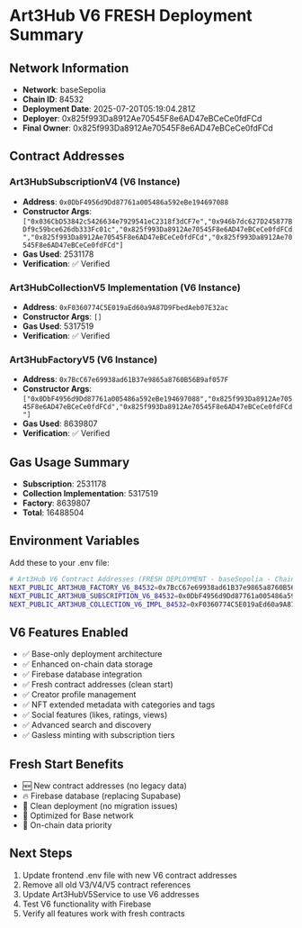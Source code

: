 
# Art3Hub V6 FRESH Deployment Summary

## Network Information
- **Network**: baseSepolia
- **Chain ID**: 84532
- **Deployment Date**: 2025-07-20T05:19:04.281Z
- **Deployer**: 0x825f993Da8912Ae70545F8e6AD47eBCeCe0fdFCd
- **Final Owner**: 0x825f993Da8912Ae70545F8e6AD47eBCeCe0fdFCd

## Contract Addresses

### Art3HubSubscriptionV4 (V6 Instance)
- **Address**: `0x0DbF4956d9Dd87761a005486a592eBe194697088`
- **Constructor Args**: `["0x036CbD53842c5426634e7929541eC2318f3dCF7e","0x946b7dc627D245877BDf9c59bce626db333Fc01c","0x825f993Da8912Ae70545F8e6AD47eBCeCe0fdFCd","0x825f993Da8912Ae70545F8e6AD47eBCeCe0fdFCd","0x825f993Da8912Ae70545F8e6AD47eBCeCe0fdFCd"]`
- **Gas Used**: 2531178
- **Verification**: ✅ Verified

### Art3HubCollectionV5 Implementation (V6 Instance)
- **Address**: `0xF0360774C5E019aEd60a9A87D9FbedAeb07E32ac`
- **Constructor Args**: `[]`
- **Gas Used**: 5317519
- **Verification**: ✅ Verified

### Art3HubFactoryV5 (V6 Instance)
- **Address**: `0x7BcC67e69938ad61B37e9865a8760B56B9af057F`
- **Constructor Args**: `["0x0DbF4956d9Dd87761a005486a592eBe194697088","0x825f993Da8912Ae70545F8e6AD47eBCeCe0fdFCd","0x825f993Da8912Ae70545F8e6AD47eBCeCe0fdFCd"]`
- **Gas Used**: 8639807
- **Verification**: ✅ Verified

## Gas Usage Summary
- **Subscription**: 2531178
- **Collection Implementation**: 5317519
- **Factory**: 8639807
- **Total**: 16488504

## Environment Variables

Add these to your .env file:

```bash
# Art3Hub V6 Contract Addresses (FRESH DEPLOYMENT - baseSepolia - Chain ID: 84532)
NEXT_PUBLIC_ART3HUB_FACTORY_V6_84532=0x7BcC67e69938ad61B37e9865a8760B56B9af057F
NEXT_PUBLIC_ART3HUB_SUBSCRIPTION_V6_84532=0x0DbF4956d9Dd87761a005486a592eBe194697088
NEXT_PUBLIC_ART3HUB_COLLECTION_V6_IMPL_84532=0xF0360774C5E019aEd60a9A87D9FbedAeb07E32ac
```

## V6 Features Enabled
- ✅ Base-only deployment architecture
- ✅ Enhanced on-chain data storage
- ✅ Firebase database integration
- ✅ Fresh contract addresses (clean start)
- ✅ Creator profile management
- ✅ NFT extended metadata with categories and tags
- ✅ Social features (likes, ratings, views)
- ✅ Advanced search and discovery
- ✅ Gasless minting with subscription tiers

## Fresh Start Benefits
- 🆕 New contract addresses (no legacy data)
- 🔥 Firebase database (replacing Supabase)
- 🧹 Clean deployment (no migration issues)
- 🚀 Optimized for Base network
- 💾 On-chain data priority

## Next Steps
1. Update frontend .env file with new V6 contract addresses
2. Remove all old V3/V4/V5 contract references
3. Update Art3HubV5Service to use V6 addresses
4. Test V6 functionality with Firebase
5. Verify all features work with fresh contracts

